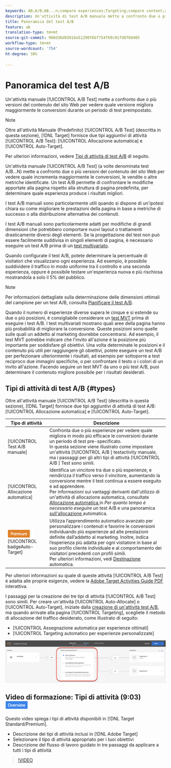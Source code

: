```yaml
---
keywords: AB;A/B;AB...n;compare experiences;Targeting;compare content;auto-target;auto-allocate
description: Un'attività di test A/B manuale mette a confronto due o più versioni del contenuto del sito Web per vedere quale versione migliora maggiormente le conversioni durante un periodo di test preimpostato.
title: Panoramica del test A/B
feature: ab
translation-type: tm+mt
source-git-commit: 968d36d65016e51290f6bf754f69c91fd8f68405
workflow-type: tm+mt
source-wordcount: '754'
ht-degree: 38%

---
```



# Panoramica del test A/B

Un&#39;attività manuale [!UICONTROL A/B Test] mette a confronto due o più versioni del contenuto del sito Web per vedere quale versione migliora maggiormente le conversioni durante un periodo di test preimpostato.

>[!NOTE]
>
>Oltre all&#39;attività Manuale (Predefinito) [!UICONTROL A/B Test] (descritta in questa sezione), [!DNL Target] fornisce due tipi aggiuntivi di attività [!UICONTROL A/B Test]: [!UICONTROL Allocazione automatica] e [!UICONTROL Auto-Target].
>
>Per ulteriori informazioni, vedere [Tipi di attività di test A/B](#types) di seguito.

Un&#39;attività manuale [!UICONTROL A/B Test] (a volte denominata test A/B...N) mette a confronto due o più versioni del contenuto del sito Web per vedere quale incrementa maggiormente le conversioni, le vendite o altre metriche identificate. Un test A/B permette di confrontare le modifiche apportate alla pagina rispetto alla struttura di pagina predefinita, per determinare quale esperienza produce i risultati migliori.

I test A/B manuali sono particolarmente utili quando si dispone di un&#39;ipotesi chiara su come migliorare le prestazioni della pagina in base a metriche di successo o alla distribuzione alternativa dei contenuti.

I test A/B manuali sono particolarmente adatti per modifiche di grandi dimensioni che potrebbero comportare nuovi layout o trattamenti drasticamente diversi degli elementi. Se la progettazione del test non può essere facilmente suddivisa in singoli elementi di pagina, è necessario eseguire un test A/B prima di un [test multivariato](/help/c-activities/c-multivariate-testing/multivariate-testing.md).

Quando configurate il test A/B, potete determinare la percentuale di visitatori che visualizzano ogni esperienza. Ad esempio, è possibile suddividere il traffico in modo uniforme tra il controllo e una seconda esperienza, oppure è possibile testare un&#39;esperienza nuova e più rischiosa mostrandola a solo il 5% del pubblico.

>[!NOTE]
>
>Per informazioni dettagliate sulla determinazione delle dimensioni ottimali del campione per un test A/B, consulta [Pianificare il test A/B](/help/c-activities/t-test-ab/sample-size-determination.md).

Quando il numero di esperienze diverse supera le cinque e si estende su due o più posizioni, è consigliabile considerare un [test MVT](/help/c-activities/c-multivariate-testing/multivariate-testing.md) prima di eseguire i test A/B. I test multivariati mostrano quali aree della pagina hanno più probabilità di migliorare la conversione. Queste posizioni sono quelle sulle quali un addetto al marketing dovrebbe concentrarsi. Ad esempio, il test MVT potrebbe indicare che l&#39;invito all&#39;azione è la posizione più importante per soddisfare gli obiettivi. Una volta determinate le posizioni e il contenuto più utili per raggiungere gli obiettivi, potete eseguire un test A/B per perfezionare ulteriormente i risultati, ad esempio per sottoporre a test reciproco due immagini specifiche, o per confrontare il testo o i colori di un invito all&#39;azione. Facendo seguire un test MVT da uno o più test A/B, puoi determinare il contenuto migliore possibile per i risultati desiderati.

## Tipi di attività di test A/B {#types}

Oltre all&#39;attività manuale [!UICONTROL A/B Test] (descritta in questa sezione), [!DNL Target] fornisce due tipi aggiuntivi di attività di test A/B: [!UICONTROL Allocazione automatica] e [!UICONTROL Auto-Target].

| Tipo di attività | Descrizione |
| --- | --- |
| [!UICONTROL Test A/B manuale] | Confronta due o più esperienze per vedere quale migliora in modo più efficace le conversioni durante un periodo di test pre-specificato. <br>In questa sezione viene illustrato come impostare un&#39;attività  [!UICONTROL A/B ] testactivity manuale, ma i passaggi per gli altri tipi di attività  [!UICONTROL A/B ] Test sono simili. |
| [!UICONTROL Allocazione automatica] | Identifica un vincitore tra due o più esperienze, e reindirizza il traffico verso il vincitore, aumentando la conversione mentre il test continua a essere eseguito e ad apprendere. <br>Per informazioni sui vantaggi derivanti dall&#39;utilizzo di un&#39;attività di allocazione automatica, consultate  [Allocazione automatica ](/help/c-activities/t-test-ab/sample-size-determination.md#auto-allocate) in  *Per quanto tempo è necessario eseguire un* test A/B e una panoramica [ sull&#39;allocazione ](/help/c-activities/automated-traffic-allocation/automated-traffic-allocation.md)automatica. |
| ![Premium ](/help/assets/premium.png) [!UICONTROL badgeAuto-Target] | Utilizza l’apprendimento automatico avanzato per personalizzare i contenuti e favorire le conversioni individuando più esperienze ad alte prestazioni definite dall’addetto al marketing. Inoltre, indica l’esperienza più adatta per ogni visitatore in base al suo profilo cliente individuale e al comportamento dei visitatori precedenti con profili simili. <br>Per ulteriori informazioni, vedi  [Destinazione](/help/c-activities/auto-target/auto-target-to-optimize.md) automatica. |

Per ulteriori informazioni su quale di queste attività [!UICONTROL A/B Test] è adatta alle proprie esigenze, vedere la [ Adobe Target Activities Guide PDF](/help/c-activities/target-activities-guide.md) interattiva.

I passaggi per la creazione dei tre tipi di attività [!UICONTROL A/B Test] sono simili. Per creare un&#39;attività [!UICONTROL Auto-Allocate] o [!UICONTROL Auto-Target], iniziate dalla [creazione di un&#39;attività test A/B](/help/c-activities/t-test-ab/t-test-create-ab/test-create-ab.md), ma quando arrivate alla pagina [!UICONTROL Targeting], scegliete il metodo di allocazione del traffico desiderato, come illustrato di seguito:

* [!UICONTROL Assegnazione automatica per esperienze ottimali]
* [!UICONTROL Targeting automatico per esperienze personalizzate]

![Impostazioni metodo di allocazione traffico](/help/c-activities/t-test-ab/t-test-create-ab/assets/traffic-allocation-method.png)

## Video di formazione: Tipi di attività (9:03) ![Logo Panoramica](/help/assets/overview.png)

Questo video spiega i tipi di attività disponibili in [!DNL Target Standard/Premium].

* Descrizione dei tipi di attività inclusi in [!DNL Adobe Target]
* Selezionare il tipo di attività appropriato per i tuoi obiettivi
* Descrizione del flusso di lavoro guidato in tre passaggi da applicare a tutti i tipi di attività

>[!VIDEO](https://video.tv.adobe.com/v/17386)
